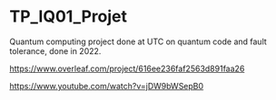 # TP_IQ01_Projet

Quantum computing project done at UTC on quantum code and fault tolerance, done in 2022.

https://www.overleaf.com/project/616ee236faf2563d891faa26

https://www.youtube.com/watch?v=jDW9bWSepB0
